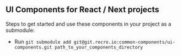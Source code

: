 ## UI Components for React / Next projects

Steps to get started and use these components in your project as a submodule:

- Run `git submodule add git@git.recro.io:common-components/ui-components.git path_to_your_components_directory`
